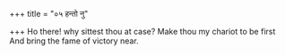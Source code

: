 +++
title = "०५ हन्तो नु"

+++
Ho there! why sittest thou at case? Make thou my chariot to be first  
     And bring the fame of victory near.